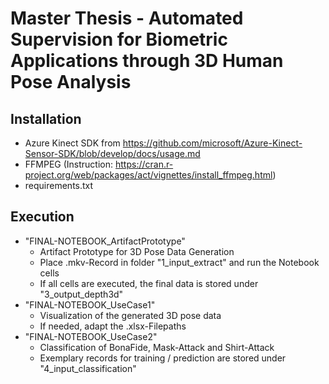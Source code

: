 # Master Thesis - Automated Supervision for Biometric Applications through 3D Human Pose Analysis

## Installation
- Azure Kinect SDK from https://github.com/microsoft/Azure-Kinect-Sensor-SDK/blob/develop/docs/usage.md
- FFMPEG (Instruction: https://cran.r-project.org/web/packages/act/vignettes/install_ffmpeg.html)
- requirements.txt

## Execution
- "FINAL-NOTEBOOK_ArtifactPrototype"
  - Artifact Prototype for 3D Pose Data Generation
  - Place .mkv-Record in folder "1_input_extract" and run the Notebook cells
  - If all cells are executed, the final data is stored under "3_output_depth3d"
- "FINAL-NOTEBOOK_UseCase1"
  - Visualization of the generated 3D pose data
  - If needed, adapt the .xlsx-Filepaths
- "FINAL-NOTEBOOK_UseCase2"
  - Classification of BonaFide, Mask-Attack and Shirt-Attack
  - Exemplary records for training / prediction are stored under "4_input_classification"
